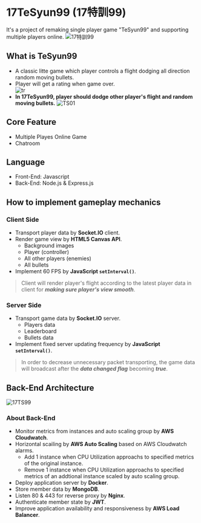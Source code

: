 # 17TeSyun99 (17特訓99)
It's a project of remaking single player game "TeSyun99" and supporting multiple players online.
![17特訓99](https://user-images.githubusercontent.com/52148950/172580670-cd6a5277-5ef2-420a-8747-f3a1f4c1014c.JPG)

## What is TeSyun99
* A classic litte game which player controls a flight dodging all direction random moving bullets.
* Player will get a rating when game over.  
![tr](https://user-images.githubusercontent.com/52148950/172999958-b80e4cb7-7578-4679-a613-57476bdd33e6.png)
* **In 17TeSyun99, player should dodge other player's flight and random moving bullets.**
![TS01](https://user-images.githubusercontent.com/52148950/173000796-88564147-1fd7-4495-9b6f-89ce869440f1.JPG)

## Core Feature
* Multiple Playes Online Game
* Chatroom

## Language
* Front-End: Javascript
* Back-End: Node.js & Express.js

## How to implement gameplay mechanics 
### Client Side
* Transport player data by **Socket.IO** client.
* Render game view by **HTML5 Canvas API**.
  * Background images
  * Player (controller)
  * All other players (enemies)
  * All bullets 
* Implement 60 FPS by **JavaScript `setInterval()`**.

> Client will render player's flight according to the latest player data in client for ***making sure player's view smooth***. 

### Server Side
* Transport game data by **Socket.IO** server.
  * Players data
  * Leaderboard 
  * Bullets data
* Implement fixed server updating frequency by **JavaScript `setInterval()`**.

> In order to decrease unnecessary packet transporting, the game data will broadcast after the ***data changed flag*** becoming ***true***. 

## Back-End Architecture
![17TS99](https://user-images.githubusercontent.com/52148950/172580967-f7db2244-6051-4983-b928-38ab9e5e3db8.png)

### About Back-End
* Monitor metrics from instances and auto scaling group by **AWS Cloudwatch**.
* Horizontal scailing by **AWS Auto Scaling** based on AWS Cloudwatch alarms.
  * Add 1 instance when CPU Utilization approachs to specified metrics of the original instance.
  * Remove 1 instance when CPU Utilization approachs to specified metrics of an addtional instance scaled by auto scaling group.
* Deploy application server by **Docker**.
* Store member data by **MongoDB**.
* Listen 80 & 443 for reverse proxy by **Nginx**.
* Authenticate member state by **JWT**.
* Improve application availability and responsiveness by **AWS Load Balancer**.
